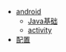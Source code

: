 * [android](view/app/android/android.md)
  * [Java基础](view/app/android/Java.md)
  * [activity](view/app/android/activity.md)
* [配置](view/config/config.md)